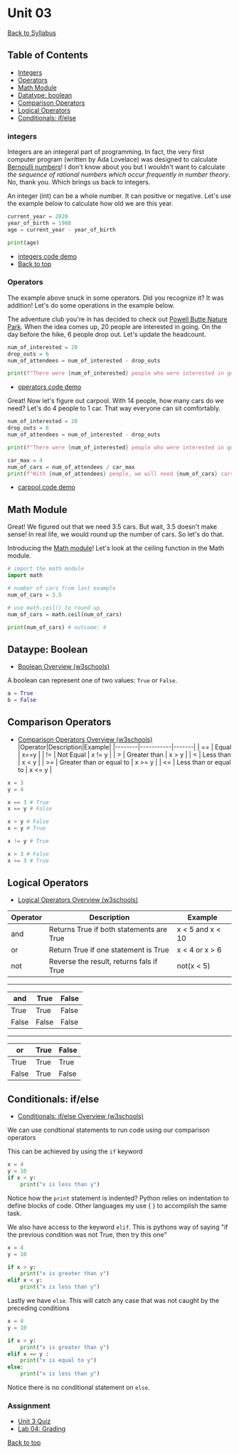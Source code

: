 # <a id="top"><a>Unit 03

[Back to Syllabus](../README.md)

## Table of Contents
- [Integers](#integers)
- [Operators](#operators)
- [Math Module](#math)
- [Datatype: boolean](#boolean)
- [Comparison Operators](#comparison)
- [Logical Operators](#logical)
- [Conditionals: if/else](#conditionals)

### <a id="integers"></a>integers

Integers are an integeral part of programming. In fact, the very first computer program (written by Ada Lovelace) was designed to calculate [Bernoulli numbers](https://en.wikipedia.org/wiki/Bernoulli_number)! I don't know about you but I wouldn't want to calculate _the sequence of rational numbers which occur frequently in number theory_. No, thank you. Which brings us back to integers.

An integer (int) can be a whole number. It can positive or negative. Let's use the example below to calculate how old we are this year.

```python
current_year = 2020
year_of_birth = 1988
age = current_year - year_of_birth

print(age)
```

- [integers code demo](https://repl.it/@pdxadmin/integers)
- [Back to top](#top)

### <a id="operators"></a>Operators

The example above snuck in some operators. Did you recognize it? It was addition! Let's do some operations in the example below.

The adventure club you're in has decided to check out [Powell Butte Nature Park](https://www.portlandoregon.gov/parks/finder/index.cfm?action=ViewPark&PropertyID=528). When the idea comes up, 20 people are interested in going. On the day before the hike, 6 people drop out. Let's update the headcount.

```python
num_of_interested = 20
drop_outs = 6
num_of_attendees = num_of_interested - drop_outs

print(f"There were {num_of_interested} people who were interested in going hiking but {drop_outs} have changed their mind. The total number of people going is now {num_of_attendees}.")
```

- [operators code demo](https://repl.it/@pdxadmin/operators)

Great! Now let's figure out carpool. With 14 people, how many cars do we need? Let's do 4 people to 1 car. That way everyone can sit comfortably.

```python
num_of_interested = 20
drop_outs = 6
num_of_attendees = num_of_interested - drop_outs

print(f"There were {num_of_interested} people who were interested in going hiking but {drop_outs} have changed their mind. The total number of people going is now {num_of_attendees}.")

car_max = 4
num_of_cars = num_of_attendees / car_max
print(f"With {num_of_attendees} people, we will need {num_of_cars} cars.")
```

- [carpool code demo](https://repl.it/@pdxadmin/operators2)

## <a id="math"> Math Module</a>
Great! We figured out that we need 3.5 cars. But wait, 3.5 doesn't make sense! In real life, we would round up the number of cars. So let's do that.

Introducing the [Math module](https://docs.python.org/3/library/math.html)! Let's look at the ceiling function in the Math module.

```python
# import the math module
import math

# number of cars from last example
num_of_cars = 3.5

# use math.ceil() to round up
num_of_cars = math.ceil(num_of_cars)

print(num_of_cars) # outcome: 4
```

## <a id="boolean"></a>Dataype: Boolean

-   [Boolean Overview (w3schools)](https://www.w3schools.com/python/python_booleans.asp)

A boolean can represent one of two values: `True` or `False`.

```python
a = True
b = False
```

## <a id="comparison"></a>Comparison Operators

-   [Comparison Operators Overview (w3schools)](https://www.w3schools.com/python/python_operators.asp)
    |Operator|Description|Example|
    |--------|-----------|-------|
    | == | Equal | x==y |
    | != | Not Equal | x != y |
    | > | Greater than | x > y |
    | < | Less than | x < y |
    | >= | Greater than or equal to | x >= y |
    | <= | Less than or equal to | x <= y |

```python
x = 3
y = 4

x == 3 # True
x == y # False

x > y # False
x < y # True

x != y # True

x > 3 # False
x >= 3 # True

```

## <a id="logical"></a>Logical Operators

-   [Logical Operators Overview (w3schools)](https://www.w3schools.com/python/python_operators.asp)

| Operator | Description                              | Example          |
| -------- | ---------------------------------------- | ---------------- |
| and      | Returns True if both statements are True | x < 5 and x < 10 |
| or       | Return True if one statement is True     | x < 4 or x > 6   |
| not      | Reverse the result, returns fals if True | not(x < 5)       |

---

| and   | True  | False |
| ----- | ----- | ----- |
| True  | True  | False |
| False | False | False |

---

| or    | True | False |
| ----- | ---- | ----- |
| True  | True | True  |
| False | True | False |

## <a id="conditionals"></a>Conditionals: if/else

-   [Conditionals: if/else Overview (w3schools)](https://www.w3schools.com/python/python_conditions.asp)

We can use condtional statements to run code using our comparison operators

This can be achieved by using the `if` keyword

```python
x = 4
y = 10
if x < y:
    print("x is less than y")
```

Notice how the `print` statement is indented? Python relies on indentation to define blocks of code. Other languages my use { } to accomplish the same task.

We also have access to the keyword `elif`. This is pythons way of saying "if the previous condition was not True, then try this one"

```python
x = 4
y = 10

if x > y:
    print("x is greater than y")
elif x < y:
    print("x is less than y")

```

Lastly we have `else`. This will catch any case that was not caught by the preceding conditions

```python
x = 4
y = 10

if x > y:
    print("x is greater than y")
elif x == y :
    print("x is equal to y")
else:
    print("x is less than y")
```

Notice there is no conditional statement on `else`.

### Assignment

-   [Unit 3 Quiz](https://forms.gle/2F7BuDH5vRKUZCUB6)
-   [Lab 04: Grading](/labs/lab04_grading.md)

[Back to top](#top)
